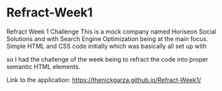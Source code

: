 # Refract-Week1
Refract Week 1 Challenge
This is a mock company named Horiseon Social Solutions and with Search Engine Optimization being at the main focus. 
Simple HTML and CSS code initially which was basically all set up with <div> so I had the challenge of the week being to refract 
the code into proper semantic HTML elements. 

Link to the application: https://thenickgarza.github.io/Refract-Week1/
